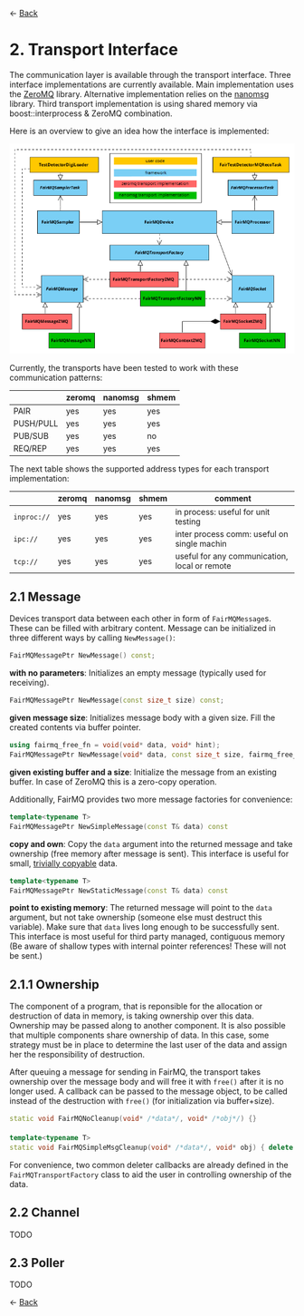 ← [Back](../README.md)

# 2. Transport Interface

The communication layer is available through the transport interface. Three interface implementations are currently available. Main implementation uses the [ZeroMQ](http://zeromq.org) library. Alternative implementation relies on the [nanomsg](http://nanomsg.org) library. Third transport implementation is using shared memory via boost::interprocess & ZeroMQ combination.

Here is an overview to give an idea how the interface is implemented:

![FairMQ transport interface](images/transport_interface.png?raw=true "FairMQ transport interface")

Currently, the transports have been tested to work with these communication patterns:

|               | zeromq | nanomsg | shmem |
| ------------- |--------| ------- | ----- |
| PAIR          | yes    | yes     | yes   |
| PUSH/PULL     | yes    | yes     | yes   |
| PUB/SUB       | yes    | yes     | no    |
| REQ/REP       | yes    | yes     | yes   |

The next table shows the supported address types for each transport implementation:

|             | zeromq | nanomsg | shmem | comment                                       |
| ----------- | ------ | ------- | ----- | --------------------------------------------- |
| `inproc://` | yes    | yes     | yes   | in process: useful for unit testing           |
| `ipc://`    | yes    | yes     | yes   | inter process comm: useful on single machin   |
| `tcp://`    | yes    | yes     | yes   | useful for any communication, local or remote |

## 2.1 Message

Devices transport data between each other in form of `FairMQMessage`s. These can be filled with arbitrary content. Message can be initialized in three different ways by calling `NewMessage()`:

```cpp
FairMQMessagePtr NewMessage() const;
```
**with no parameters**: Initializes an empty message (typically used for receiving).

```cpp
FairMQMessagePtr NewMessage(const size_t size) const;
```
**given message size**: Initializes message body with a given size. Fill the created contents via buffer pointer.

```cpp
using fairmq_free_fn = void(void* data, void* hint);
FairMQMessagePtr NewMessage(void* data, const size_t size, fairmq_free_fn* ffn, void* hint = nullptr) const;
```
**given existing buffer and a size**: Initialize the message from an existing buffer. In case of ZeroMQ this is a zero-copy operation.

Additionally, FairMQ provides two more message factories for convenience:
```cpp
template<typename T>
FairMQMessagePtr NewSimpleMessage(const T& data) const
```
**copy and own**: Copy the `data` argument into the returned message and take ownership (free memory after message is sent). This interface is useful for small, [trivially copyable](http://en.cppreference.com/w/cpp/concept/TriviallyCopyable) data.

```cpp
template<typename T>
FairMQMessagePtr NewStaticMessage(const T& data) const
```
**point to existing memory**: The returned message will point to the `data` argument, but not take ownership (someone else must destruct this variable). Make sure that `data` lives long enough to be successfully sent. This interface is most useful for third party managed, contiguous memory (Be aware of shallow types with internal pointer references! These will not be sent.)

## 2.1.1 Ownership

The component of a program, that is reponsible for the allocation or destruction of data in memory, is taking ownership over this data. Ownership may be passed along to another component. It is also possible that multiple components share ownership of data. In this case, some strategy must be in place to determine the last user of the data and assign her the responsibility of destruction.

After queuing a message for sending in FairMQ, the transport takes ownership over the message body and will free it with `free()` after it is no longer used. A callback can be passed to the message object, to be called instead of the destruction with `free()` (for initialization via buffer+size).

```cpp
static void FairMQNoCleanup(void* /*data*/, void* /*obj*/) {}

template<typename T>
static void FairMQSimpleMsgCleanup(void* /*data*/, void* obj) { delete static_cast<T*>(obj); }
```
For convenience, two common deleter callbacks are already defined in the `FairMQTransportFactory` class to aid the user in controlling ownership of the data.

## 2.2 Channel

TODO

## 2.3 Poller

TODO

← [Back](../README.md)
